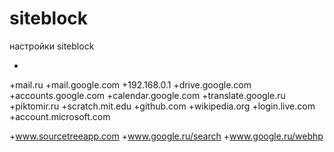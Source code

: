 # siteblock
настройки siteblock

*
+mail.ru
+mail.google.com
+192.168.0.1
+drive.google.com
+accounts.google.com
+calendar.google.com
+translate.google.ru
+piktomir.ru
+scratch.mit.edu
+github.com
+wikipedia.org
+login.live.com
+account.microsoft.com

+www.sourcetreeapp.com
+www.google.ru/search
+www.google.ru/webhp

